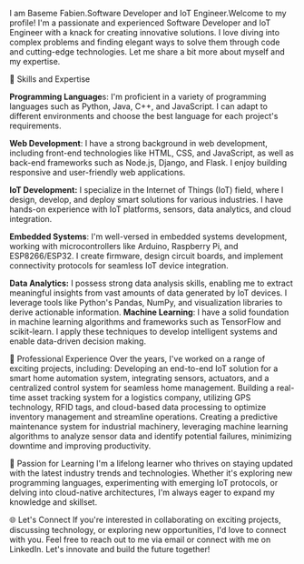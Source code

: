 I am Baseme Fabien.Software Developer and IoT Engineer.Welcome to my profile!
I'm a passionate and experienced Software Developer and IoT Engineer with a knack for creating innovative solutions. 
I love diving into complex problems and finding elegant ways to solve them through code and cutting-edge technologies. Let me share a bit more about myself and my expertise.

🚀 Skills and Expertise

**Programming Language**s: I'm proficient in a variety of programming languages such as Python, Java, C++, and JavaScript. I can adapt to different environments and choose the best language for each project's requirements.

**Web Development**: I have a strong background in web development, including front-end technologies like HTML, CSS, and JavaScript, as well as back-end frameworks such as Node.js, Django, and Flask. 
I enjoy building responsive and user-friendly web applications.

**IoT Development:** I specialize in the Internet of Things (IoT) field, where I design, develop, and deploy smart solutions for various industries. I have hands-on experience with IoT platforms, sensors, data analytics, and cloud integration.

**Embedded Systems**: I'm well-versed in embedded systems development, working with microcontrollers like Arduino, Raspberry Pi, and ESP8266/ESP32. 
I create firmware, design circuit boards, and implement connectivity protocols for seamless IoT device integration.

**Data Analytics:** I possess strong data analysis skills, enabling me to extract meaningful insights from vast amounts of data generated by IoT devices. 
I leverage tools like Python's Pandas, NumPy, and visualization libraries to derive actionable information.
**Machine Learning**: I have a solid foundation in machine learning algorithms and frameworks such as TensorFlow and scikit-learn. I apply these techniques to develop intelligent systems and enable data-driven decision making.

💼 Professional Experience
Over the years, I've worked on a range of exciting projects, including:
Developing an end-to-end IoT solution for a smart home automation system, integrating sensors, actuators, and a centralized control system for seamless home management.
Building a real-time asset tracking system for a logistics company, utilizing GPS technology, RFID tags, and cloud-based data processing to optimize inventory management and streamline operations.
Creating a predictive maintenance system for industrial machinery, leveraging machine learning algorithms to analyze sensor data and identify potential failures, minimizing downtime and improving productivity.

🌱 Passion for Learning
I'm a lifelong learner who thrives on staying updated with the latest industry trends and technologies. Whether it's exploring new programming languages, experimenting with emerging IoT protocols, or delving into cloud-native architectures, I'm always eager to expand my knowledge and skillset.

🌐 Let's Connect
If you're interested in collaborating on exciting projects, discussing technology, or exploring new opportunities, I'd love to connect with you. Feel free to reach out to me via email or connect with me on LinkedIn. Let's innovate 
and build the future together!












